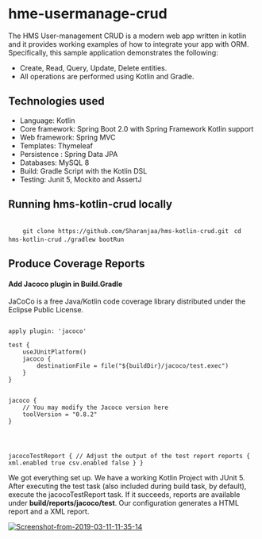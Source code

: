 <h1>hme-usermanage-crud</h1>

The HMS User-management CRUD is a modern web app written in kotlin and it provides working examples of how to integrate your app with ORM. Specifically, this sample application demonstrates the following:
<ul>
    <li>Create, Read, Query, Update, Delete entities.</li>
    <li>All operations are performed using Kotlin and Gradle.</li>
</ul>

<h2>Technologies used</h2>

<ul>
  <li>Language: Kotlin</li>
<li>Core framework: Spring Boot 2.0 with Spring Framework Kotlin support</li>
<li>Web framework: Spring MVC</li>
<li>Templates: Thymeleaf </li>
<li>Persistence : Spring Data JPA</li>
<li>Databases: MySQL 8</li>
<li>Build: Gradle Script with the Kotlin DSL</li>
<li>Testing: Junit 5, Mockito and AssertJ</li>
</ul>

<h2>Running hms-kotlin-crud locally</h2>
<code>
	git clone https://github.com/Sharanjaa/hms-kotlin-crud.git </code>
	<code>cd hms-kotlin-crud</code>
	<code>./gradlew bootRun
</code>

<h2>Produce Coverage Reports</h2>

<h4>Add Jacoco plugin in Build.Gradle</h4>

JaCoCo is a free Java/Kotlin code coverage library distributed under the Eclipse Public License.

<code>
apply plugin: 'jacoco'
</code>


<code>
test {
    useJUnitPlatform()
    jacoco {
        destinationFile = file("${buildDir}/jacoco/test.exec")
    }
}
	
</code>


<code>
jacoco {
    // You may modify the Jacoco version here
    toolVersion = "0.8.2"
}

</code>

<code>

jacocoTestReport {
    // Adjust the output of the test report
    reports {
        xml.enabled true
        csv.enabled false
    }
 }
</code>

We got everything set up. We have a working Kotlin Project with JUnit 5. After executing the test task (also included during build task, by default), execute the jacocoTestReport task. If it succeeds, reports are available under <b>build/reports/jacoco/test</b>. Our configuration generates a HTML report and a XML report.

<a href="https://ibb.co/SPTQ8Ny"><img src="https://i.ibb.co/s2S5GjR/Screenshot-from-2019-03-11-11-35-14.png" alt="Screenshot-from-2019-03-11-11-35-14" border="0"></a>
